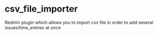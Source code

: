 # csv_file_importer
Redmin plugin which allows you to import csv file in order to add several issues/time_entries at once

